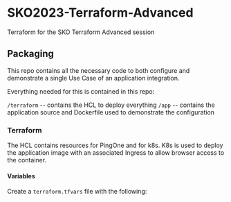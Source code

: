 # SKO2023-Terraform-Advanced

 Terraform for the SKO Terraform Advanced session

## Packaging

This repo contains all the necessary code to both configure and demonstrate a single Use Case of an application integration.

Everything needed for this is contained in this repo:

`/terraform` -- contains the HCL to deploy everything
`/app` -- contains the application source and Dockerfile used to demonstrate the configuration

### Terraform

The HCL contains resources for PingOne and for k8s. K8s is used to deploy the application image with an associated Ingress to allow browser access to the container.

#### Variables

Create a `terraform.tfvars` file with the following:


